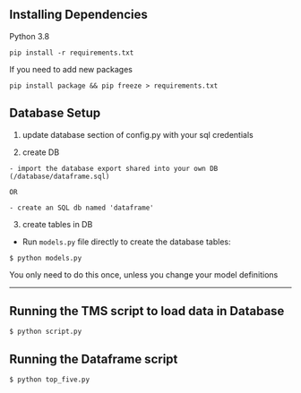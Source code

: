 ## Installing Dependencies

Python 3.8

```
pip install -r requirements.txt
```

If you need to add new packages
```
pip install package && pip freeze > requirements.txt
```


## Database Setup

1) update database section of config.py with your sql credentials


2) create DB

```
- import the database export shared into your own DB (/database/dataframe.sql)

OR

- create an SQL db named 'dataframe'
```

3) create tables in DB

- Run `models.py` file directly to create the database tables:

```
$ python models.py
```

You only need to do this once, unless you change your model definitions

--------------------------------------------------------------------------------




## Running the TMS script to load data in Database

```
$ python script.py
```


## Running the Dataframe script

```
$ python top_five.py
```

